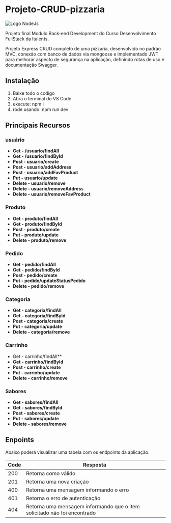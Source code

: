 # Projeto-CRUD-pizzaria

![Logo NodeJs](https://upload.wikimedia.org/wikipedia/commons/thumb/d/d9/Node.js_logo.svg/1200px-Node.js_logo.svg.png)

Projeto final Modulo Back-end Development do Curso Desenvolvimento FullStack da Italents.

Projeto Express CRUD completo de uma pizzaria, desenvolvido no padrão MVC, conexão com banco de dados via mongoose e implementado JWT para melhorar aspecto de segurança na aplicação, definindo rotas de uso e documentação Swagger.

## Instalação

1. Baixe todo o codigo
2. Abra o terminal do VS Code
3. execute: npm i
4. rode usando: npm run dev

## Principais Recursos

### usuário

* **Get - /usuario/findAll**
* **Get - /usuario/findById**
* **Post - usuario/create**
* **Post - usuario/addAddress**
* **Post - usuario/addFavProduct**
* **Put - usuario/update**
* **Delete - usuario/remove**
* **Delete - usuario/removeAddres**s
* **Delete - usuario/removeFavProduct**

### Produto

* **Get - produto/findAll**
* **Get - produto/findById**
* **Post - produto/create**
* **Put - produto/update**
* **Delete - produto/remove**

### Pedido

* **Get - pedido/findAll**
* **Get - pedido/findById**
* **Post - pedido/create**
* **Put - pedido/updateStatusPedido**
* **Delete - pedido/remove**

### Categoria

* **Get - categoria/findAll**
* **Get - categoria/findById**
* **Post - categoria/create**
* **Put - categoria/update**
* **Delete - categoria/remove**

### Carrinho

* Get - carrinho/findAll**
* **Get - carrinho/findById**
* **Post - carrinho/create**
* **Put - carrinho/update**
* **Delete - carrinho/remove**

### Sabores

* **Get - sabores/findAll**
* **Get - sabores/findById**
* **Post - sabores/create**
* **Put - sabores/update**
* **Delete - sabores/remove**

## Enpoints

Abaixo poderá visualizar uma tabela com os endpoints da aplicação.



| Code | Resposta                                                                  |
| :----- | --------------------------------------------------------------------------- |
| 200  | Retorna como válido                                                      |
| 201  | Retorna uma nova criação                                                |
| 400  | Retorna uma mensagem informando o erro                                    |
| 401  | Retorna o erro de autenticação                                          |
| 404  | Retorna uma mensagem informando que o item solicitado não foi encontrado |
